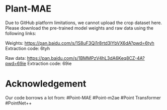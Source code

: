 # Plant-MAE
Due to GitHub platform limitations, we cannot upload the crop dataset here. Please download the pre-trained model weights and raw data using the following links:

Weights:  https://pan.baidu.com/s/1S8uF3Qi1r8rtd3lYbVX6dA?pwd=6tyh       Extraction code: 6tyh 

Raw data:  https://pan.baidu.com/s/1BMMPzV4hL3dA6Keq8CZ-4A?pwd=69ie    Extraction code: 69ie

# Acknowledgement
Our code borrows a lot from:
#Point-MAE
#Point-m2ae
#Point Transformer
#PointNet++

